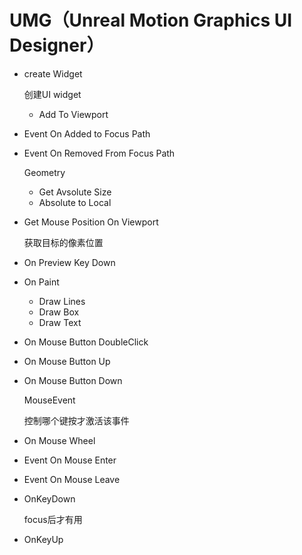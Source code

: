 # UMG（Unreal Motion Graphics UI Designer）

- create Widget

  创建UI widget

  - Add To Viewport

- Event On Added to Focus Path

- Event On Removed From Focus Path

  Geometry

  - Get Avsolute Size
  - Absolute to Local

- Get Mouse Position On Viewport

  获取目标的像素位置

- On Preview Key Down

- On Paint

  - Draw Lines
  - Draw Box
  - Draw Text

- On Mouse Button DoubleClick

- On Mouse Button Up

- On Mouse Button Down

  MouseEvent

  控制哪个键按才激活该事件

- On Mouse Wheel

- Event On Mouse Enter

- Event On Mouse Leave

- OnKeyDown

  focus后才有用

- OnKeyUp